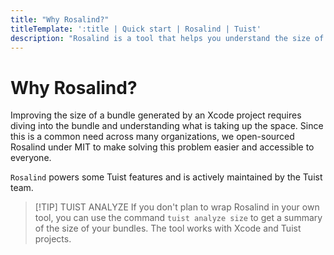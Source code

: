 ```yaml
---
title: "Why Rosalind?"
titleTemplate: ':title | Quick start | Rosalind | Tuist'
description: "Rosalind is a tool that helps you understand the size of your Xcode bundles and how to reduce it."
---
```


# Why Rosalind?

Improving the size of a bundle generated by an Xcode project requires diving into the bundle and understanding what is taking up the space. Since this is a common need across many organizations, we open-sourced Rosalind under MIT to make solving this problem easier and accessible to everyone.

`Rosalind` powers some Tuist features and is actively maintained by the Tuist team.

> [!TIP] TUIST ANALYZE
> If you don't plan to wrap Rosalind in your own tool, you can use the command `tuist analyze size` to get a summary of the size of your bundles. The tool works with Xcode and Tuist projects.

